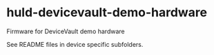 # huld-devicevault-demo-hardware

Firmware for DeviceVault demo hardware

See README files in device specific subfolders.
